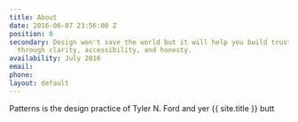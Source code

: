 ```yaml
---
title: About
date: 2016-06-07 23:56:00 Z
position: 0
secondary: Design won't save the world but it will help you build trust and loy­al­ty
  through clar­i­ty, ac­ces­si­bil­ity, and honesty.
availability: July 2016
email: 
phone: 
layout: default
---
```


Patterns is the design practice of Tyler N. Ford and yer {{ site.title }} butt